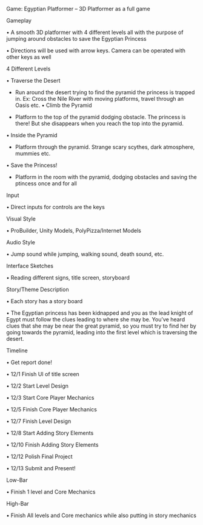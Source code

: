 Game: Egyptian Platformer – 3D Platformer as a full game


Gameplay

•	A smooth 3D platformer with 4 different levels all with the purpose of jumping around obstacles to save the Egyptian Princess

•	Directions will be used with arrow keys. Camera can be operated with other keys as well


4 Different Levels

•	Traverse the Desert

   -	Run around the desert trying to find the pyramid the princess is trapped in. Ex: Cross the Nile River with moving platforms, travel through an Oasis etc.
•	Climb the Pyramid

-	Platform to the top of the pyramid dodging obstacle. The princess is there! But she disappears when you reach the top into the pyramid. 

•	Inside the Pyramid

-	Platform through the pyramid. Strange scary scythes, dark atmosphere, mummies etc.

•	Save the Princess!

-	Platform in the room with the pyramid, dodging obstacles and saving the ptincess once and for all


Input

•	Direct inputs for controls are the keys


Visual Style

•	ProBuilder, Unity Models, PolyPizza/Internet Models


Audio Style

•	Jump sound while jumping, walking sound, death sound, etc.


Interface Sketches

•	Reading different signs, title screen, storyboard


Story/Theme Description

•	Each story has a story board

•	The Egyptian princess has been kidnapped and you as the lead knight of Egypt must follow the clues leading to where she may be. You’ve heard clues that she may be near the great pyramid, so you must try to find her by going towards the pyramid, leading into the first level which is traversing the desert.


Timeline

•	Get report done!

•	12/1 Finish UI of title screen

•	12/2 Start Level Design

•	12/3 Start Core Player Mechanics

•	12/5 Finish Core Player Mechanics

•	12/7 Finish Level Design

•	12/8 Start Adding Story Elements

•	12/10 Finish Adding Story Elements

•	12/12 Polish Final Project

•	12/13 Submit and Present!


Low-Bar

•	Finish 1 level and Core Mechanics


High-Bar

•	Finish All levels and Core mechanics while also putting in story mechanics
